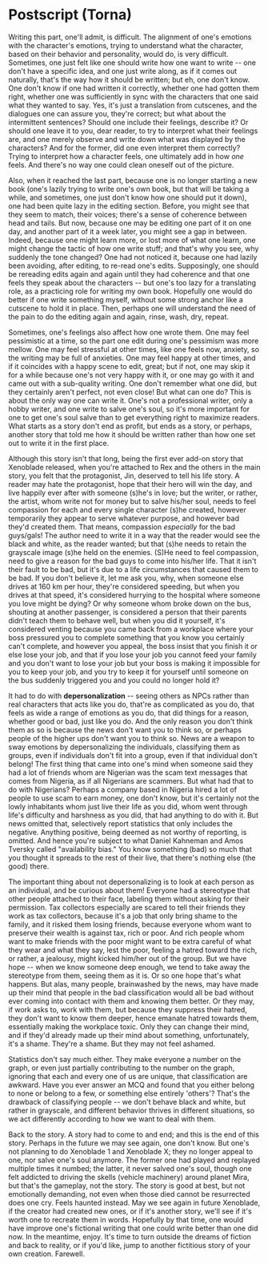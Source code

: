 # Postscript (Torna)

Writing this part, one'll admit, is difficult. The alignment of one's emotions with the character's emotions, trying to understand what the character, based on their behavior and personality, would do, is very difficult. Sometimes, one just felt like one should write how one want to write -- one don't have a specific idea, and one just write along, as if it comes out naturally, that's the way how it should be written; but eh, one don't know. One don't know if one had written it correctly, whether one had gotten them right, whether one was sufficiently in sync with the characters that one said what they wanted to say. Yes, it's just a translation from cutscenes, and the dialogues one can assure you, they're correct; but what about the intermittent sentences? Should one include their feelings, describe it? Or should one leave it to you, dear reader, to try to interpret what their feelings are, and one merely observe and write down what was displayed by the characters? And for the former, did one even interpret them correctly? Trying to interpret how a character feels, one ultimately add in how _one_ feels. And there's no way one could clean oneself out of the picture. 

Also, when it reached the last part, because one is no longer starting a new book (one's lazily trying to write one's own book, but that will be taking a while, and sometimes, one just don't know how one should put it down), one had been quite lazy in the editing section. Before, you might see that they seem to match, their voices; there's a sense of coherence between head and tails. But now, because one may be editing one part of it on one day, and another part of it a week later, you might see a gap in between. Indeed, because one might learn more, or lost more of what one learn, one might change the tactic of how one write stuff; and that's why you see, why suddenly the tone changed? One had not noticed it, because one had lazily been avoiding, after editing, to re-read one's edits. Supposingly, one should be rereading edits again and again until they had coherence and that one feels they speak about the characters -- but one's too lazy for a translating role, as a practicing role for writing my own book. Hopefully one would do better if one write something myself, without some strong anchor like a cutscene to hold it in place. Then, perhaps one will understand the need of the pain to do the editing again and again, rinse, wash, dry, repeat. 

Sometimes, one's feelings also affect how one wrote them. One may feel pessimistic at a time, so the part one edit during one's pessimism was more mellow. One may feel stressful at other times, like one feels now, anxiety, so the writing may be full of anxieties. One may feel happy at other times, and if it coincides with a happy scene to edit, great; but if not, one may skip it for a while because one's not very happy with it, or one may go with it and came out with a sub-quality writing. One don't remember what one did, but they certainly aren't perfect, not even close! But what can one do? This is about the only way one can write it. One's not a professional writer, only a hobby writer, and one write to salve one's soul, so it's more important for one to get one's soul salve than to get everything right to maximize readers. What starts as a story don't end as profit, but ends as a story, or perhaps, another story that told me how it should be written rather than how one set out to write it in the first place. 

Although this story isn't that long, being the first ever add-on story that Xenoblade released, when you're attached to Rex and the others in the main story, you felt that the protagonist, Jin, deserved to tell his life story. A reader may hate the protagonist, hope that their hero will win the day, and live happily ever after with someone (s)he's in love; but the writer, or rather, the artist, whom write not for money but to salve his/her soul, needs to feel compassion for each and every single character (s)he created, however temporarily they appear to serve whatever purpose, and however bad they'd created them. That means, compassion _especially_ for the bad guys/gals! The author need to write it in a way that the reader would see the black and white, as the reader wanted; but that (s)he needs to retain the grayscale image (s)he held on the enemies. (S)He need to feel compassion, need to give a reason for the bad guys to come into his/her life. That it isn't their fault to be bad, but it's due to a life circumstances that caused them to be bad. If you don't believe it, let me ask you, why, when someone else drives at 160 km per hour, they're considered speeding, but when you drives at that speed, it's considered hurrying to the hospital where someone you love might be dying? Or why someone whom broke down on the bus, shouting at another passenger, is considered a person that their parents didn't teach them to behave well, but when you did it yourself, it's considered venting because you came back from a workplace where your boss pressured you to complete something that you know you certainly can't complete, and however you appeal, the boss insist that you finish it or else lose your job, and that if you lose your job you cannot feed your family and you don't want to lose your job but your boss is making it impossible for you to keep your job, and you try to keep it for yourself until someone on the bus suddenly triggered you and you could no longer hold it? 

It had to do with **depersonalization** -- seeing others as NPCs rather than real characters that acts like you do, that're as complicated as you do, that feels as wide a range of emotions as you do, that did things for a reason, whether good or bad, just like you do. And the only reason you don't think them as so is because the news don't want you to think so, or perhaps people of the higher ups don't want you to think so. News are a weapon to sway emotions by depersonalizing the individuals, classifying them as groups, even if individuals don't fit into a group, even if that individual don't belong! The first thing that came into one's mind when someone said they had a lot of friends whom are Nigerian was the scam text messages that comes from Nigeria, as if all Nigerians are scammers. But what had that to do with Nigerians? Perhaps a company based in Nigeria hired a lot of people to use scam to earn money, one don't know, but it's certainly not the lowly inhabitants whom just live their life as you did, whom went through life's difficulty and harshness as you did, that had anything to do with it. But news omitted that, selectively report statistics that only includes the negative. Anything positive, being deemed as not worthy of reporting, is omitted. And hence you're subject to what Daniel Kahneman and Amos Tversky called "availability bias." You know something (bad) so much that you thought it spreads to the rest of their live, that there's nothing else (the good) there. 

The important thing about not depersonalizing is to look at each person as an individual, and be curious about them! Everyone had a stereotype that other people attached to their face, labeling them without asking for their permission. Tax collectors especially are scared to tell their friends they work as tax collectors, because it's a job that only bring shame to the family, and it risked them losing friends, because everyone whom want to preserve their wealth is against tax, rich or poor. And rich people whom want to make friends with the poor might want to be extra careful of what they wear and what they say, lest the poor, feeling a hatred toward the rich, or rather, a jealousy, might kicked him/her out of the group. But we have hope -- when we know someone deep enough, we tend to take away the stereotype from them, seeing them as it is. Or so one hope that's what happens. But alas, many people, brainwashed by the news, may have made up their mind that people in the bad classification would all be bad without ever coming into contact with them and knowing them better. Or they may, if work asks to, work with them, but because they suppress their hatred, they don't want to know them deeper, hence emanate hatred towards them, essentially making the workplace toxic. Only they can change their mind, and if they'd already made up their mind about something, unfortunately, it's a shame. They're a shame. But they may not feel ashamed. 

Statistics don't say much either. They make everyone a number on the graph, or even just partially contributing to the number on the graph, ignoring that each and every one of us are unique, that classification are awkward. Have you ever answer an MCQ and found that you either belong to none or belong to a few, or something else entirely 'others'? That's the drawback of classifying people -- we don't behave black and white, but rather in grayscale, and different behavior thrives in different situations, so we act differently according to how we want to deal with them. 

Back to the story. A story had to come to and end; and this is the end of this story. Perhaps in the future we may see again, one don't know. But one's not planning to do Xenoblade 1 and Xenoblade X; they no longer appeal to one, nor salve one's soul anymore. The former one had played and replayed multiple times it numbed; the latter, it never salved one's soul, though one felt addicted to driving the skells (vehicle machinery) around planet Mira, but that's the gameplay, not the story. The story is good at best, but not emotionally demanding, not even when those died cannot be resurrected does one cry. Feels haunted instead. May we see again in future Xenoblade, if the creator had created new ones, or if it's another story, we'll see if it's worth one to recreate them in words. Hopefully by that time, one would have improve one's fictional writing that one could write better than one did now. In the meantime, enjoy. It's time to turn outside the dreams of fiction and back to reality, or if you'd like, jump to another fictitious story of your own creation. Farewell. 
